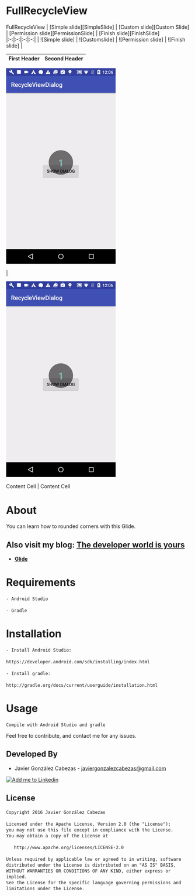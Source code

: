 # FullRecycleView
FullRecycleView
| [Simple slide][SimpleSlide] | [Custom slide][Custom Slide] | [Permission slide][PermissionSlide] | [Finish slide][FinishSlide]
|:-:|:-:|:-:|:-:|
| ![Simple slide] | ![Customslide] | ![Permission slide] | ![Finish slide] |

First Header  | Second Header
------------- | -------------
<p>
<img src="https://github.com/CabezasGonzalezJavier/RecyclerViewInDialogFragment/blob/master/recycleViewInDialogFragmentGif.gif"  width="300px" />
</p>  | <p>
<img src="https://github.com/CabezasGonzalezJavier/RecyclerViewInDialogFragment/blob/master/recycleViewInDialogFragmentGif.gif"  width="300px" />
</p>
Content Cell  | Content Cell

# About
  You can learn how to rounded corners with this Glide.
  
  Also visit my blog: **[The developer world is yours](http://thedeveloperworldisyours.com)**
---------

 * **[Glide](https://github.com/bumptech/glide)**
 
 

# Requirements

    - Android Studio

    - Gradle


# Installation

    - Install Android Studio:

    https://developer.android.com/sdk/installing/index.html

    - Install gradle:

    http://gradle.org/docs/current/userguide/installation.html

# Usage
    Compile with Android Studio and gradle


Feel free to contribute, and contact me for any issues.

Developed By
------------
* Javier González Cabezas - <javiergonzalezcabezas@gmail.com>

<a href="https://es.linkedin.com/in/javier-gonz%C3%A1lez-cabezas-8b4b2231">
  <img alt="Add me to Linkedin" src="https://github.com/JorgeCastilloPrz/EasyMVP/blob/master/art/linkedin.png" />
</a>

License
-------

    Copyright 2016 Javier González Cabezas

    Licensed under the Apache License, Version 2.0 (the "License");
    you may not use this file except in compliance with the License.
    You may obtain a copy of the License at

       http://www.apache.org/licenses/LICENSE-2.0

    Unless required by applicable law or agreed to in writing, software
    distributed under the License is distributed on an "AS IS" BASIS,
    WITHOUT WARRANTIES OR CONDITIONS OF ANY KIND, either express or implied.
    See the License for the specific language governing permissions and
    limitations under the License.
